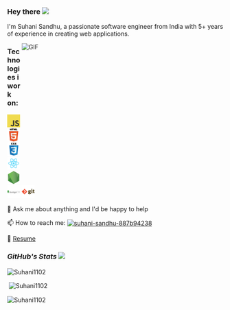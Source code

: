 ### Hey there <img src="https://media.giphy.com/media/hvRJCLFzcasrR4ia7z/giphy.gif" width="25px">

I'm Suhani Sandhu, a passionate software engineer from India with 5+ years of experience in creating web applications.

<img align="right" alt="GIF" src="https://media.giphy.com/media/L1R1tvI9svkIWwpVYr/giphy.gif" width="470" height="300" />

### Technologies i work on:

<code><img height="30" src="https://raw.githubusercontent.com/github/explore/80688e429a7d4ef2fca1e82350fe8e3517d3494d/topics/javascript/javascript.png"></code>
<code><img height="30" src="https://raw.githubusercontent.com/github/explore/80688e429a7d4ef2fca1e82350fe8e3517d3494d/topics/html/html.png"></code>
<code><img height="30" src="https://raw.githubusercontent.com/github/explore/80688e429a7d4ef2fca1e82350fe8e3517d3494d/topics/css/css.png"></code>
<code><img height="30" src="https://raw.githubusercontent.com/github/explore/80688e429a7d4ef2fca1e82350fe8e3517d3494d/topics/react/react.png"></code>
<code><img height="30" src="https://raw.githubusercontent.com/github/explore/80688e429a7d4ef2fca1e82350fe8e3517d3494d/topics/nodejs/nodejs.png"></code>
<code><img height="30" src="https://raw.githubusercontent.com/github/explore/80688e429a7d4ef2fca1e82350fe8e3517d3494d/topics/mongodb/mongodb.png"></code>
<code><img height="30" src="https://raw.githubusercontent.com/github/explore/80688e429a7d4ef2fca1e82350fe8e3517d3494d/topics/git/git.png"></code>


 💬 Ask me about anything and I'd be happy to help<br/>
 
 📫 How to reach me: <a href="https://www.linkedin.com/in/suhani-sandhu-887b94238/" target="blank"><img align="center" src="https://raw.githubusercontent.com/rahuldkjain/github-profile-readme-generator/master/src/images/icons/Social/linked-in-alt.svg" alt="suhani-sandhu-887b94238" height="20" width="30" /></a><br/>
 
 📝 [Resume](https://drive.google.com/file/d/1yX11vVQBnjRmsP8X-RZidLmltTgUDZcD/view?usp=sharing)<br/>
 
 <h3><i>GitHub's Stats <img         src="https://camo.githubusercontent.com/f11b92476ee793cfe97f20e0564ab552bd9bd670179d7b6772c59bb4d3218ca6/68747470733a2f2f692e70696e696d672e636f6d2f6f726967696e616c732f36352f63342f66342f36356334663435323537316265313236316539633632336637646134383861632e676966" width="35"/></i></h3>
 
 <p><img align="center" src="https://github-readme-stats.vercel.app/api/top-langs?username=suhani1102&show_icons=true&locale=en&layout=compact" alt="Suhani1102" /></p>

<p>&nbsp;<img align="center" src="https://github-readme-stats.vercel.app/api?username=suhani1102&show_icons=true&locale=en" alt="Suhani1102" /></p>

<p><img align="center" src="https://github-readme-streak-stats.herokuapp.com/?user=suhani1102&" alt="Suhani1102" /></p>

<!--
**Suhani1102/Suhani1102** is a ✨ _special_ ✨ repository because its `README.md` (this file) appears on your GitHub profile.

Here are some ideas to get you started:

- 🔭 I’m currently working on ...
- 🌱 I’m currently learning ...
- 👯 I’m looking to collaborate on ...
- 🤔 I’m looking for help with ...
- 💬 Ask me about ...
- 📫 How to reach me: ...
- 😄 Pronouns: ...
- ⚡ Fun fact: ...
-->
